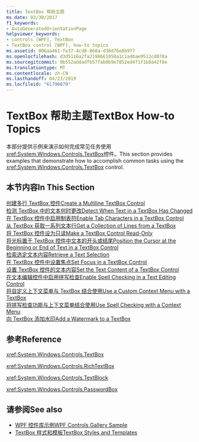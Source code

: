 ```yaml
---
title: TextBox 帮助主题
ms.date: 03/30/2017
f1_keywords:
- AutoGeneratedOrientationPage
helpviewer_keywords:
- controls [WPF], TextBox
- TextBox control [WPF], how-to topics
ms.assetid: 006aa461-fe37-4cd8-860a-d38d76e8b9f7
ms.openlocfilehash: d3d5116a2fa2198661050a1c1adbae9512cd078a
ms.sourcegitcommit: 9b552addadfb57fab0b9e7852ed4f1f1b8a42f8e
ms.translationtype: MT
ms.contentlocale: zh-CN
ms.lasthandoff: 04/23/2019
ms.locfileid: "61790879"
---
```

# <a name="textbox-how-to-topics"></a><span data-ttu-id="fd40d-102">TextBox 帮助主题</span><span class="sxs-lookup"><span data-stu-id="fd40d-102">TextBox How-to Topics</span></span>
<span data-ttu-id="fd40d-103">本部分提供示例来演示如何完成常见任务使用<xref:System.Windows.Controls.TextBox>控件。</span><span class="sxs-lookup"><span data-stu-id="fd40d-103">This section provides examples that demonstrate how to accomplish common tasks using the <xref:System.Windows.Controls.TextBox> control.</span></span>  
  
## <a name="in-this-section"></a><span data-ttu-id="fd40d-104">本节内容</span><span class="sxs-lookup"><span data-stu-id="fd40d-104">In This Section</span></span>  
 [<span data-ttu-id="fd40d-105">创建多行 TextBox 控件</span><span class="sxs-lookup"><span data-stu-id="fd40d-105">Create a Multiline TextBox Control</span></span>](how-to-create-a-multiline-textbox-control.md)  
 [<span data-ttu-id="fd40d-106">检测 TextBox 中的文本何时更改</span><span class="sxs-lookup"><span data-stu-id="fd40d-106">Detect When Text in a TextBox Has Changed</span></span>](how-to-detect-when-text-in-a-textbox-has-changed.md)  
 [<span data-ttu-id="fd40d-107">在 TextBox 控件中启用制表符</span><span class="sxs-lookup"><span data-stu-id="fd40d-107">Enable Tab Characters in a TextBox Control</span></span>](how-to-enable-tab-characters-in-a-textbox-control.md)  
 [<span data-ttu-id="fd40d-108">从 TextBox 获取一系列文本行</span><span class="sxs-lookup"><span data-stu-id="fd40d-108">Get a Collection of Lines from a TextBox</span></span>](how-to-get-a-collection-of-lines-from-a-textbox.md)  
 [<span data-ttu-id="fd40d-109">将 TextBox 控件设为只读</span><span class="sxs-lookup"><span data-stu-id="fd40d-109">Make a TextBox Control Read-Only</span></span>](how-to-make-a-textbox-control-read-only.md)  
 [<span data-ttu-id="fd40d-110">将光标置于 TextBox 控件中文本的开头或结尾</span><span class="sxs-lookup"><span data-stu-id="fd40d-110">Position the Cursor at the Beginning or End of Text in a TextBox Control</span></span>](position-the-cursor-at-the-beginning-or-end-of-text.md)  
 [<span data-ttu-id="fd40d-111">检索选定文本内容</span><span class="sxs-lookup"><span data-stu-id="fd40d-111">Retrieve a Text Selection</span></span>](how-to-retrieve-a-text-selection.md)  
 [<span data-ttu-id="fd40d-112">在 TextBox 控件中设置焦点</span><span class="sxs-lookup"><span data-stu-id="fd40d-112">Set Focus in a TextBox Control</span></span>](how-to-set-focus-in-a-textbox-control.md)  
 [<span data-ttu-id="fd40d-113">设置 TextBox 控件的文本内容</span><span class="sxs-lookup"><span data-stu-id="fd40d-113">Set the Text Content of a TextBox Control</span></span>](how-to-set-the-text-content-of-a-textbox-control.md)  
 [<span data-ttu-id="fd40d-114">在文本编辑控件中启用拼写检查</span><span class="sxs-lookup"><span data-stu-id="fd40d-114">Enable Spell Checking in a Text Editing Control</span></span>](how-to-enable-spell-checking-in-a-text-editing-control.md)  
 [<span data-ttu-id="fd40d-115">将自定义上下文菜单与 TextBox 结合使用</span><span class="sxs-lookup"><span data-stu-id="fd40d-115">Use a Custom Context Menu with a TextBox</span></span>](how-to-use-a-custom-context-menu-with-a-textbox.md)  
 [<span data-ttu-id="fd40d-116">将拼写检查功能与上下文菜单结合使用</span><span class="sxs-lookup"><span data-stu-id="fd40d-116">Use Spell Checking with a Context Menu</span></span>](how-to-use-spell-checking-with-a-context-menu.md)  
 [<span data-ttu-id="fd40d-117">向 TextBox 添加水印</span><span class="sxs-lookup"><span data-stu-id="fd40d-117">Add a Watermark to a TextBox</span></span>](how-to-add-a-watermark-to-a-textbox.md)  
  
## <a name="reference"></a><span data-ttu-id="fd40d-118">参考</span><span class="sxs-lookup"><span data-stu-id="fd40d-118">Reference</span></span>  
 <xref:System.Windows.Controls.TextBox>  
  
 <xref:System.Windows.Controls.RichTextBox>  
  
 <xref:System.Windows.Controls.TextBlock>  
  
 <xref:System.Windows.Controls.PasswordBox>  
  
## <a name="see-also"></a><span data-ttu-id="fd40d-119">请参阅</span><span class="sxs-lookup"><span data-stu-id="fd40d-119">See also</span></span>

- [<span data-ttu-id="fd40d-120">WPF 控件库示例</span><span class="sxs-lookup"><span data-stu-id="fd40d-120">WPF Controls Gallery Sample</span></span>](https://go.microsoft.com/fwlink/?LinkID=160053)
- [<span data-ttu-id="fd40d-121">TextBox 样式和模板</span><span class="sxs-lookup"><span data-stu-id="fd40d-121">TextBox Styles and Templates</span></span>](textbox-styles-and-templates.md)
